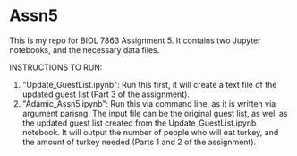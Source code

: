 # Assn5
This is my repo for BIOL 7863 Assignment 5. It contains two Jupyter notebooks, and the necessary data files. 

INSTRUCTIONS TO RUN: 

1. "Update_GuestList.ipynb": Run this first, it will create a text file of the updated guest list (Part 3 of the assignment). 
2. "Adamic_Assn5.ipynb": Run this via command line, as it is written via argument parisng. The input file can be the original guest list, as well as the updated guest list created from the Update_GuestList.ipynb notebook.  It will output the number of people who will eat turkey, and the amount of turkey needed (Parts 1 and 2 of the assignment). 
